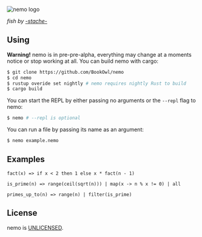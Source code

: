 ![nemo logo](https://cdn.rawgit.com/BookOwl/nemo/69da2588/nemo%20logo.svg)

_fish by [-stache-](https://scratch.mit.edu/users/-stache-)_

## Using
**Warning!** nemo is in pre-pre-alpha, everything may change at a moments notice or stop working at all.
You can build nemo with cargo:

```bash
$ git clone https://github.com/BookOwl/nemo
$ cd nemo
$ rustup overide set nightly # nemo requires nightly Rust to build
$ cargo build
```

You can start the REPL by either passing no arguments or the `--repl` flag to nemo:

```bash
$ nemo # --repl is optional
```

You can run a file by passing its name as an argument:

```bash
$ nemo example.nemo
```

## Examples

```
fact(x) => if x < 2 then 1 else x * fact(n - 1)

is_prime(n) => range(ceil(sqrt(n))) | map(x -> n % x != 0) | all

primes_up_to(n) => range(n) | filter(is_prime)
```

## License
nemo is [UNLICENSED](UNLICENSE).
